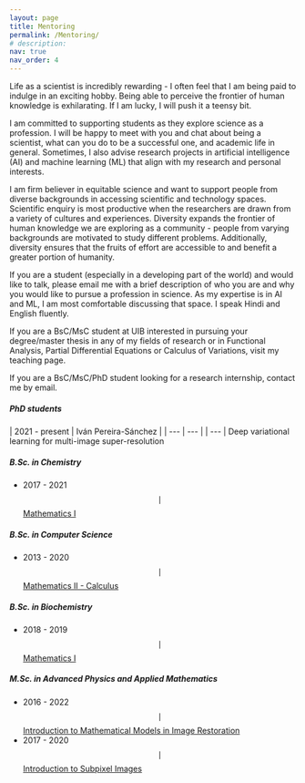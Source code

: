 ```yaml
---
layout: page
title: Mentoring
permalink: /Mentoring/
# description:
nav: true
nav_order: 4
---
```


Life as a scientist is incredibly rewarding - I often feel that I am being paid to indulge in an exciting hobby. Being able to perceive the frontier of human knowledge is exhilarating. If I am lucky, I will push it a teensy bit.

I am committed to supporting students as they explore science as a profession. I will be happy to meet with you and chat about being a scientist, what can you do to be a successful one, and academic life in general. Sometimes, I also advise research projects in artificial intelligence (AI) and machine learning (ML) that align with my research and personal interests.

I am firm believer in equitable science and want to support people from diverse backgrounds in accessing scientific and technology spaces. Scientific enquiry is most productive when the researchers are drawn from a variety of cultures and experiences. Diversity expands the frontier of human knowledge we are exploring as a community - people from varying backgrounds are motivated to study different problems. Additionally, diversity ensures that the fruits of effort are accessible to and benefit a greater portion of humanity.

If you are a student (especially in a developing part of the world) and would like to talk, please email me with a brief description of who you are and why you would like to pursue a profession in science. As my expertise is in AI and ML, I am most comfortable discussing that space. I speak Hindi and English fluently.

If you are a BsC/MsC student at UIB interested in pursuing your degree/master thesis in any of my fields of research or in Functional Analysis, Partial Differential Equations or Calculus of Variations, visit my teaching page.

If you are a BsC/MsC/PhD student looking for a research internship, contact me by email.

<div class="projects">
<h5 class="category">PhD students</h5>
</div>

| 2021 - present | Iván Pereira-Sánchez | 
| ---                    | ---           |                                                                                                                                       | ---                    | Deep variational learning for multi-image super-resolution


<div class="projects">
<h5 class="category">B.Sc. in Chemistry</h5>
</div>

* 2017 - 2021 $$\mid$$ [Mathematics I](https://www.uib.eu/Learn/estudis-de-grau/grau/quimica/GQUI-P/21457/index.html)


<div class="projects">
<h5 class="category">B.Sc. in Computer Science</h5>
</div>

* 2013 - 2020 $$\mid$$ [Mathematics II - Calculus](https://www.uib.eu/Learn/estudis-de-grau/grau/informatica/GIN3-P/20301/index.html)

<div class="projects">
<h5 class="category">B.Sc. in Biochemistry</h5>
</div>

* 2018 - 2019 $$\mid$$ [Mathematics I](https://www.uib.eu/Learn/estudis-de-grau/grau/bioquimica/GBIQ-P/21545/index.html)

<div class="projects">
<h5 class="category">M.Sc. in Advanced Physics and Applied Mathematics</h5>
</div>

* 2016 - 2022 $$\mid$$ [Introduction to Mathematical Models in Image Restoration](https://www.uib.eu/Learn/estudis-de-master/master/MFMA/11301/index.html)
* 2017 - 2020 $$\mid$$ [Introduction to Subpixel Images](https://www.uib.eu/Learn/estudis-de-master/master/MFMA/11303/index.html)
